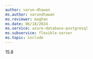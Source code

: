 ```yaml
---
author: varun-dhawan
ms.author: varundhawan
ms.reviewer: maghan
ms.date: 06/18/2024
ms.service: azure-database-postgresql
ms.subservice: flexible-server
ms.topic: include
---
```

15.8

